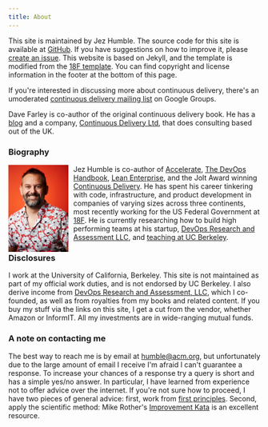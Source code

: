 ```yaml
---
title: About
---
```


This site is maintained by Jez Humble. The source code for this site is available at [GitHub](https://github.com/jezhumble/cdsite). If you have suggestions on how to improve it, please [create an issue](https://github.com/jezhumble/cdsite/issues). This website is based on Jekyll, and the template is modified from the [18F template](https://pages.18f.gov/guides-template/). You can find copyright and license information in the footer at the bottom of this page.

If you're interested in discussing more about continuous delivery, there's an umoderated [continuous delivery mailing list](https://groups.google.com/forum/#!forum/continuousdelivery) on Google Groups.

Dave Farley is co-author of the original continuous delivery book. He has a [blog](http://www.davefarley.net/) and a company, [Continuous Delivery Ltd](http://www.continuous-delivery.co.uk/), that does consulting based out of the UK.

### Biography ###

<a href="/images/jez_new.jpg"><img src="/images/jez_new.jpg" width="120px" style="padding-right:10px;float:left;" /></a>
Jez Humble is co-author of <a href="https://bit.ly/accelerate-jez">Accelerate</a>, <a href="http://www.amazon.com/dp/1942788002?tag=contindelive-20">The DevOps Handbook</a>, <a href="http://www.amazon.com/dp/1449368425?tag=contindelive-20">Lean Enterprise</a>, and the Jolt Award winning <a href="http://www.amazon.com/dp/0321601912?tag=contindelive-20">Continuous Delivery</a>. He has spent his career tinkering with code, infrastructure, and product development in companies of varying sizes across three continents, most recently working for the US Federal Government at [18F](https://18f.gsa.gov). He is currently researching how to build high performing teams at his startup, [DevOps Research and Assessment LLC](https://devops-research.com/), and [teaching at UC Berkeley](http://www.ischool.berkeley.edu/people/faculty/jezhumble).

### Disclosures ###

I work at the University of California, Berkeley. This site is not maintained as part of my official work duties, and is not endorsed by UC Berkeley. I also derive income from [DevOps Research and Assessment, LLC](http://devops-research.com/), which I co-founded, as well as from royalties from my books and related content. If you buy my stuff via the links on this site, I get a cut from the vendor, whether Amazon or InformIT. All my investments are in wide-ranging mutual funds.

### A note on contacting me ###

The best way to reach me is by email at humble@acm.org, but unfortunately due to the large amount of email I receive I'm afraid I can't guarantee a response. To increase your chances of a response try a query is short and has a simple yes/no answer. In particular, I have learned from experience not to offer advice over the internet. If you're not sure how to proceed, I have two pieces of general advice: first, work from [first principles](https://continuousdelivery.com/principles/). Second, apply the scientific method: Mike Rother's [Improvement Kata](http://www-personal.umich.edu/~mrother/Homepage.html) is an excellent resource.
